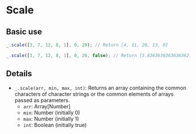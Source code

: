 # Scale

## Basic use

```js
_.scale([3, 7, 12, 8, 1], 0, 20); // Return [4, 11, 20, 13, 0]

_.scale([3, 7, 12, 8, 1], 0, 20, false); // Return [3.6363636363636362, 10.909090909090908, 20, 12.727272727272727, 0]
```

## Details

- `_.scale(arr, min, max, int)`: Returns an array containing the common characters of character strings or the common elements of arrays passed as parameters.
  - `arr`: Array[Number]
  - `min`: Number (initially 0)
  - `max`: Number (initially 1)
  - `int`: Boolean (initially true)
